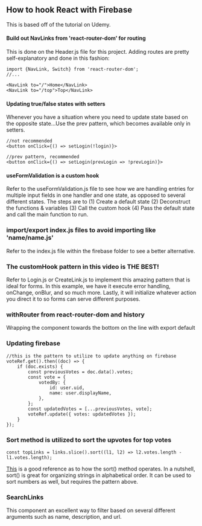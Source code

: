 ## How to hook React with Firebase

This is based off of the tutorial on Udemy.

#### Build out NavLinks from 'react-router-dom' for routing

This is done on the Header.js file for this project. Adding routes are pretty self-explanatory and done in this fashion:

```reactjs
import {NavLink, Switch} from 'react-router-dom';
//...

<NavLink to="/">Home</NavLink>
<NavLink to="/top">Top</NavLink>
```

#### Updating true/false states with setters

Whenever you have a situation where you need to update state based on the opposite state...Use the prev pattern, which becomes available only in setters.

```reactjs
//not recommended
<button onClick={() => setLogin(!login)}>

//prev pattern, recommended
<button onClick={() => setLogin(prevLogin => !prevLogin)}>
```

#### useFormValidation is a custom hook

Refer to the useFormValidation.js file to see how we are handling entries for multiple input fields in one handler and one state,
as opposed to several different states. The steps are to (1) Create a default state (2) Deconstruct the functions & variables (3) Call the custom hook (4) Pass the default state and call the main function to run.

### import/export index.js files to avoid importing like 'name/name.js'

Refer to the index.js file within the firebase folder to see a better alternative.

### The customHook pattern in this video is THE BEST!

Refer to Login.js or CreateLink.js to implement this amazing pattern that is ideal for forms. In this example, we have it execute error handling, onChange, onBlur, and so much more. Lastly, it will initialize whatever action you direct it to so forms can serve different purposes.

### withRouter from react-router-dom and history

Wrapping the component towards the bottom on the line with export default

### Updating firebase

```react
//this is the pattern to utilize to update anything on firebase
voteRef.get().then((doc) => {
    if (doc.exists) {
        const previousVotes = doc.data().votes;
        const vote = {
            votedBy: {
                id: user.uid,
                name: user.displayName,
            },
        };
        const updatedVotes = [...previousVotes, vote];
        voteRef.update({ votes: updatedVotes });
    }
});
```

### Sort method is utilized to sort the upvotes for top votes

```reactjs
const topLinks = links.slice().sort((l1, l2) => l2.votes.length - l1.votes.length);
```

[This](https://www.w3schools.com/js/js_array_sort.asp) is a good reference as to how the sort() method operates. In a nutshell, sort() is great for organizing strings in alphabetical order. It can be used to sort numbers as well, but requires the pattern above.

### SearchLinks

This component an excellent way to filter based on several different arguments such as name, description, and url.
